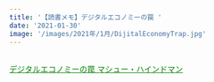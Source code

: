 ```yaml
---
title: '【読書メモ】デジタルエコノミーの罠 '
date: '2021-01-30'
image: '/images/2021年/1月/DijitalEconomyTrap.jpg'
---
```



<br />

<a style=color:green href="https://www.amazon.co.jp/dp/4757123779/ref=cm_sw_r_tw_dp_HQ5bGb3XYB6VF">
デジタルエコノミーの罠   マシュー・ハインドマン  </a>  
